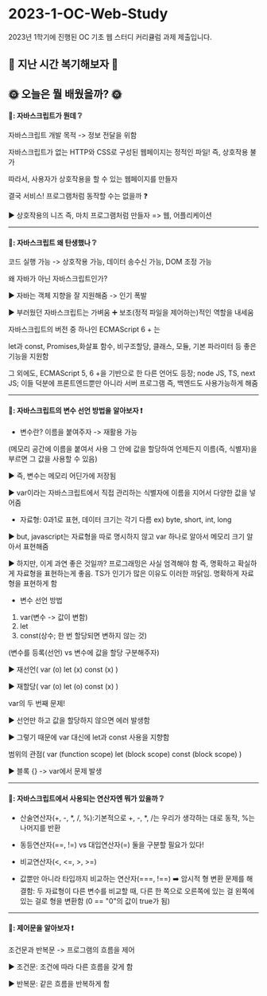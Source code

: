 # 2023-1-OC-Web-Study
2023년 1학기에 진행된 OC 기초 웹 스터디 커리큘럼 과제 제출입니다.

## 🚩 지난 시간 복기해보자 🚩



## 🌞 오늘은 뭘 배웠을까? 🌞


#### 🐨: 자바스크립트가 뭔데 ❔
자바스크립트 개발 목적 -> 정보 전달을 위함

 
자바스크립트가 없는 HTTP와 CSS로 구성된 웹페이지는 정적인 파일! 즉, 상호작용 불가

따라서, 사용자가 상호작용을 할 수 있는 웹페이지를 만들자

결국 서비스! 프로그램처럼 동작할 수는 없을까 ❓

▶️ 상호작용의 니즈 즉, 마치 프로그램처럼 만들자 => 웹, 어플리케이션

***

#### 🦔: 자바스크립트 왜 탄생했나 ❔
코드 실행 가능 -> 상호작용 가능, 데이터 송수신 가능, DOM 조정 가능

   
왜 자바가 아닌 자바스크립트인가?

▶️ 자바는 객체 지향을 잘 지원해줌 -> 인기 폭발

▶️ 부러웠던 자바스크립트는 가벼움 ➕ 보조(정적 파일을 제어하는)적인 역할을 내세움

 
자바스크립트의 버전 중 하나인 ECMAScript 6 + 는

let과 const, Promises,화살표 함수, 비구조할당, 클래스, 모듈, 기본 파라미터 등 좋은 기능을 지원함

그 외에도, ECMAScript 5, 6 +을 기반으로 한 다른 언어도 등장; node JS, TS, next JS; 이들 덕분에 프론트엔드뿐만 아니라 서버 프로그램 즉, 백엔드도 사용가능하게 해줌


***

#### 🦣: 자바스크립트의 변수 선언 방법을 알아보자 ❗
- 변수란? 이름을 붙여주자 -> 재활용 가능

(메모리 공간에 이름을 붙여서 사용 그 안에 값을 할당하여 언제든지 이름(즉, 식별자)을 부르면 그 값을 사용할 수 있음)

▶️ 즉, 변수는 메모리 어딘가에 저장됨

▶️ var이라는 자바스크립트에서 직접 관리하는 식별자에 이름을 지어서 다양한 값을 넣어줌

 
- 자료형: 0과1로 표현, 데이터 크기는 각기 다름 ex) byte, short, int, long

▶️ but, javascript는 자료형을 따로 명시하지 않고 var 하나로  알아서 메모리 크기 알아서 표현해줌

▶️ 하지만, 이게 과연 좋은 것일까? 프로그래밍은 사실 엄격해야 함 즉, 명확하고 확실하게 자료형을 표현하는게 좋음. TS가 인기가 많은 이유도 이러한 까닭임. 명확하게 자료형을 표현하게 함

- 변수 선언 방법
1. var(변수 -> 값이 변함) 
2. let 
3. const(상수; 한 번 할당되면 변하지 않는 것)

 
(변수를 등록(선언) vs 변수에 값을 할당 구분해주자)

▶️ 재선언( var (o) let (x) const (x) )

▶️ 재할당( var (o) let (o) const (x) )

 
var의 두 번째 문제!

▶️ 선언만 하고 값을 할당하지 않으면 에러 발생함

▶️ 그렇기 때문에 var 대신에 let과 const 사용을 지향함

 
범위의 관점( var (function scope) let (block scope) const (block scope) )

▶️ 블록 {} -> var에서 문제 발생

***

#### 🐣: 자바스크립트에서 사용되는 연산자엔 뭐가 있을까 ❔

- 산술연산자(+, -, *, /, %):기본적으로 +, -, *, /는 우리가 생각하는 대로 동작, %는 나머지를 반환

- 동등연산자(==, !=) vs 대입연산자(=) 둘을 구분할 필요가 있다!

- 비교연산자(<, <=, >, >=)

- 값뿐만 아니라 타입까지 비교하는 연산자(===, !==)
➡️ 암시적 형 변환 문제를 해결함: 두 자료형이 다른 변수를 비교할 때, 다른 한 쪽으로 오른쪽에 있는 걸 왼쪽에 있는 걸로 형을 변환함 (0 == "0"의 값이 true가 됨)


***
  
#### 🦊: 제어문을 알아보자 ❗
조건문과 반복문 -> 프로그램의 흐름을 제어

▶️ 조건문: 조건에 따라 다른 흐름을 갖게 함

▶️ 반복문: 같은 흐름을 반복하게 함